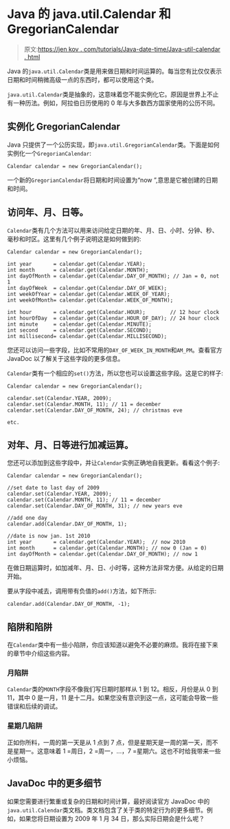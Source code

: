# Java 的 java.util.Calendar 和 GregorianCalendar

> 原文:[https://jen kov . com/tutorials/Java-date-time/Java-util-calendar . html](https://jenkov.com/tutorials/java-date-time/java-util-calendar.html)

Java 的`java.util.Calendar`类是用来做日期和时间运算的。每当您有比仅仅表示日期和时间稍微高级一点的东西时，都可以使用这个类。

`java.util.Calendar`类是抽象的，这意味着您不能实例化它。原因是世界上不止有一种历法。例如，阿拉伯日历使用的 0 年与大多数西方国家使用的公历不同。

## 实例化 GregorianCalendar

Java 只提供了一个公历实现，即`java.util.GregorianCalendar`类。下面是如何实例化一个`GregorianCalendar`:

```
Calendar calendar = new GregorianCalendar();

```

一个新的`GregorianCalendar`将日期和时间设置为“now ”,意思是它被创建的日期和时间。

## 访问年、月、日等。

`Calendar`类有几个方法可以用来访问给定日期的年、月、日、小时、分钟、秒、毫秒和时区。这里有几个例子说明这是如何做到的:

```
Calendar calendar = new GregorianCalendar();

int year       = calendar.get(Calendar.YEAR);
int month      = calendar.get(Calendar.MONTH); 
int dayOfMonth = calendar.get(Calendar.DAY_OF_MONTH); // Jan = 0, not 1
int dayOfWeek  = calendar.get(Calendar.DAY_OF_WEEK);
int weekOfYear = calendar.get(Calendar.WEEK_OF_YEAR);
int weekOfMonth= calendar.get(Calendar.WEEK_OF_MONTH);

int hour       = calendar.get(Calendar.HOUR);        // 12 hour clock
int hourOfDay  = calendar.get(Calendar.HOUR_OF_DAY); // 24 hour clock
int minute     = calendar.get(Calendar.MINUTE);
int second     = calendar.get(Calendar.SECOND);
int millisecond= calendar.get(Calendar.MILLISECOND);

```

您还可以访问一些字段，比如不常用的`DAY_OF_WEEK_IN_MONTH`和`AM_PM`。查看官方 JavaDoc 以了解关于这些字段的更多信息。

`Calendar`类有一个相应的`set()`方法，所以您也可以设置这些字段。这是它的样子:

```
Calendar calendar = new GregorianCalendar();

calendar.set(Calendar.YEAR, 2009);
calendar.set(Calendar.MONTH, 11); // 11 = december
calendar.set(Calendar.DAY_OF_MONTH, 24); // christmas eve

etc.

```

## 对年、月、日等进行加减运算。

您还可以添加到这些字段中，并让`Calendar`实例正确地自我更新。看看这个例子:

```
Calendar calendar = new GregorianCalendar();

//set date to last day of 2009
calendar.set(Calendar.YEAR, 2009);
calendar.set(Calendar.MONTH, 11); // 11 = december
calendar.set(Calendar.DAY_OF_MONTH, 31); // new years eve

//add one day
calendar.add(Calendar.DAY_OF_MONTH, 1);

//date is now jan. 1st 2010
int year       = calendar.get(Calendar.YEAR);  // now 2010
int month      = calendar.get(Calendar.MONTH); // now 0 (Jan = 0)
int dayOfMonth = calendar.get(Calendar.DAY_OF_MONTH); // now 1

```

在做日期运算时，如加减年、月、日、小时等，这种方法非常方便。从给定的日期开始。

要从字段中减去，调用带有负值的`add()`方法，如下所示:

```
calendar.add(Calendar.DAY_OF_MONTH, -1);

```

## 陷阱和陷阱

在`Calendar`类中有一些小陷阱，你应该知道以避免不必要的麻烦。我将在接下来的章节中介绍这些内容。

### 月陷阱

`Calendar`类的`MONTH`字段不像我们写日期时那样从 1 到 12。相反，月份是从 0 到 11，其中 0 是一月，11 是十二月。如果您没有意识到这一点，这可能会导致一些错误和后续的调试。

### 星期几陷阱

正如你所料，一周的第一天是从 1 点到 7 点，但是星期天是一周的第一天，而不是星期一。这意味着 1 =周日，2 =周一，...，7 =星期六。这也不时给我带来一些小烦恼。

## JavaDoc 中的更多细节

如果您需要进行繁重或复杂的日期和时间计算，最好阅读官方 JavaDoc 中的`java.util.Calendar`类文档。类文档包含了关于类的特定行为的更多细节。例如，如果您将日期设置为 2009 年 1 月 34 日，那么实际日期会是什么呢？